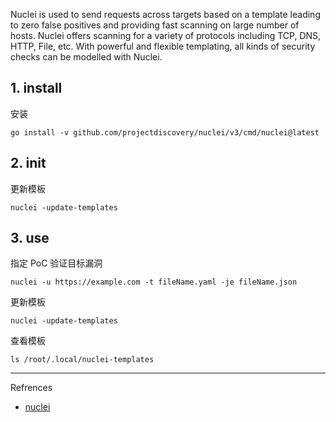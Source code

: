 Nuclei is used to send requests across targets based on a template leading to zero false positives and providing fast scanning on large number of hosts. Nuclei offers scanning for a variety of protocols including TCP, DNS, HTTP, File, etc. With powerful and flexible templating, all kinds of security checks can be modelled with Nuclei.

## 1. install

安装

```
go install -v github.com/projectdiscovery/nuclei/v3/cmd/nuclei@latest
```

## 2. init

更新模板

```
nuclei -update-templates
```

## 3. use

指定 PoC 验证目标漏洞

```
nuclei -u https://example.com -t fileName.yaml -je fileName.json
```

更新模板

```
nuclei -update-templates
```

查看模板

```
ls /root/.local/nuclei-templates
```

---

Refrences

- [nuclei](https://www.kali.org/tools/nuclei/)

